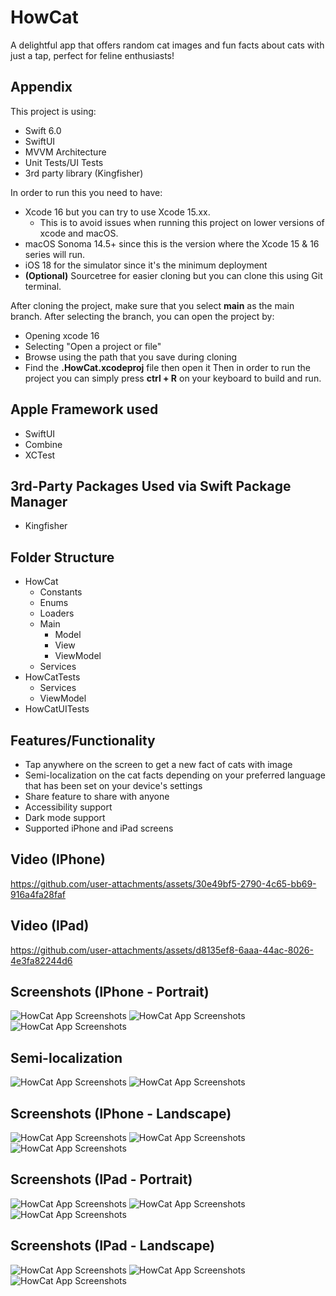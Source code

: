 # HowCat
A delightful app that offers random cat images and fun facts about cats with just a tap, perfect for feline enthusiasts!

## Appendix

This project is using:
- Swift 6.0
- SwiftUI
- MVVM Architecture
- Unit Tests/UI Tests
- 3rd party library (Kingfisher)

In order to run this you need to have:
- Xcode 16 but you can try to use Xcode 15.xx.
    - This is to avoid issues when running this project on lower versions of xcode and macOS.
- macOS Sonoma 14.5+ since this is the version where the Xcode 15 & 16 series will run.
- iOS 18 for the simulator since it's the minimum deployment
- __(Optional)__ Sourcetree for easier cloning but you can clone this using Git terminal.

After cloning the project, make sure that you select __main__ as the main branch.
After selecting the branch, you can open the project by:
- Opening xcode 16
- Selecting "Open a project or file"
- Browse using the path that you save during cloning
- Find the __.HowCat.xcodeproj__ file then open it
Then in order to run the project you can simply press __ctrl + R__ on your keyboard to build and run.

## Apple Framework used
- SwiftUI
- Combine
- XCTest

## 3rd-Party Packages Used via Swift Package Manager
- Kingfisher

## Folder Structure
- HowCat
  - Constants
  - Enums
  - Loaders
  - Main
    - Model
    - View
    - ViewModel
  - Services
- HowCatTests
  - Services
  - ViewModel
- HowCatUITests

## Features/Functionality

- Tap anywhere on the screen to get a new fact of cats with image
- Semi-localization on the cat facts depending on your preferred language that has been set on your device's settings
- Share feature to share with anyone
- Accessibility support
- Dark mode support
- Supported iPhone and iPad screens

## Video (IPhone)
https://github.com/user-attachments/assets/30e49bf5-2790-4c65-bb69-916a4fa28faf

## Video (IPad)
https://github.com/user-attachments/assets/d8135ef8-6aaa-44ac-8026-4e3fa82244d6

## Screenshots (IPhone - Portrait)
![HowCat App Screenshots](https://i.ibb.co/sJkNPNH/Intro-Portrait.png)
![HowCat App Screenshots](https://i.ibb.co/2t0ZP26/Fact-Portrait.png)
![HowCat App Screenshots](https://i.ibb.co/xSd6htM/Fact-Loading-Portrait.png)

## Semi-localization
![HowCat App Screenshots](https://i.ibb.co/jHnJ49S/Semi-localization-Settings.png)
![HowCat App Screenshots](https://i.ibb.co/YBJ5kBW/Semi-localization-in-action.png)

## Screenshots (IPhone - Landscape)
![HowCat App Screenshots](https://i.ibb.co/ck79HT8/Intro-Landscape.png)
![HowCat App Screenshots](https://i.ibb.co/SXdB5BR/Fact-Landscape.png)
![HowCat App Screenshots](https://i.ibb.co/yPMMk6f/Fact-Loading-Landscape.png)

## Screenshots (IPad - Portrait)
![HowCat App Screenshots](https://i.ibb.co/CKKrPHK/Intro-Portrait.png)
![HowCat App Screenshots](https://i.ibb.co/p3Ckvr3/Fact-Portrait.png)
![HowCat App Screenshots](https://i.ibb.co/JKp935g/Fact-Loading-Portrait.png)

## Screenshots (IPad - Landscape)
![HowCat App Screenshots](https://i.ibb.co/7zkp9Gp/Intro-Landscape.png)
![HowCat App Screenshots](https://i.ibb.co/NjLcLbc/Fact-Landscape.png)
![HowCat App Screenshots](https://i.ibb.co/DzJZ3T4/Fact-Loading-Landspace.png)
